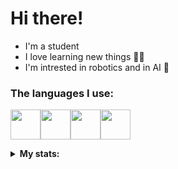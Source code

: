 


<h1>Hi there!</h1>
<ul>
  <li>I'm a student</li>
  <li>I love learning new things 👨‍💻</li>
  <li>I'm intrested in robotics and in AI 🤖</li></ul>

<h3>The languages I use:</h3>
<p float="left">
<img src="https://img.icons8.com/fluency/256/c-sharp-logo.png" width="48"><img src="https://img.icons8.com/color/256/c-plus-plus-logo.png" width="48"><img src="https://img.icons8.com/color/256/python.png" width ="48"><img src="https://img.icons8.com/color/256/javascript.png" width="48">


<!--</p>
<h3>What I want to learn:</h3>

<p><img src="https://img.icons8.com/fluency/1x/x86.png" width="48"><img src="https://img.icons8.com/nolan/256/rust-programming-language--v1.png" width="48"><img src="https://img.icons8.com/color/256/flutter.png" width ="48"></p> --><div align="left">
  <details><summary><b>My stats:</b></summary>
  
  
![Anurag's GitHub stats-Dark](https://github-readme-stats.vercel.app/api?username=leonardocasarotto&count_private=true&show_icons=true&theme=dark#gh-dark-mode-onlye)
  </details></div>

